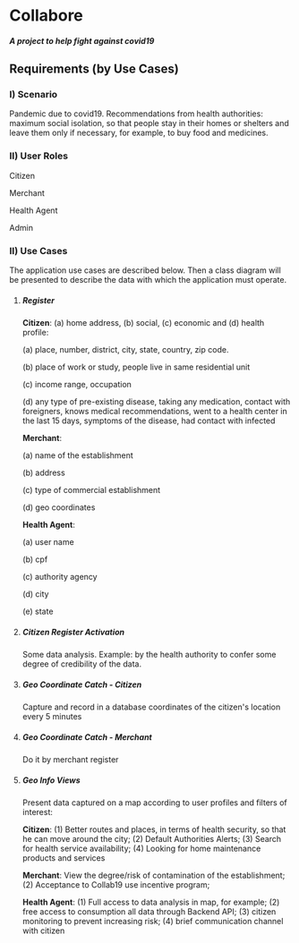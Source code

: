 # Collabore

##### A project to help fight against covid19



## Requirements (by Use Cases)



### I) Scenario

Pandemic due to covid19. Recommendations from health authorities: maximum social isolation, so that people stay in their homes or shelters and leave them only if necessary, for example, to buy food and medicines.



### II) User Roles

Citizen 

Merchant

Health Agent

Admin



### II) Use Cases

The application use cases are described below. Then a class diagram will be presented to describe the data with which the application must operate.



1. ##### Register

   **Citizen**: (a) home address, (b) social, (c) economic and (d) health profile:

   (a) place, number, district, city, state, country, zip code.

   (b) place of work or study, people live in same residential unit

   (c) income range, occupation

   (d) any type of pre-existing disease, taking any medication, contact with foreigners, knows medical recommendations, went to a health center in the last 15 days, symptoms of the disease, had contact with infected

   

   **Merchant**:

   (a) name of the establishment

   (b) address

   (c) type of commercial establishment

   (d) geo coordinates

   

   **Health Agent**: 

   (a) user name

   (b) cpf

   (c) authority agency

   (d) city

   (e) state

   

2. ##### Citizen Register Activation

   Some data analysis. Example: by the health authority to confer some degree of credibility of the data.

   

3. ##### Geo Coordinate Catch - Citizen

   Capture and record in a database coordinates of the citizen's location every 5 minutes
   
   
4. ##### Geo Coordinate Catch - Merchant

   Do it by merchant register

   

5. ##### Geo Info Views

   Present data captured on a map according to user profiles and filters of interest:

   **Citizen**: (1) Better routes and places, in terms of health security, so that he can move around the city; (2) Default Authorities Alerts; (3) Search for health service availability; (4) Looking for home maintenance products and services

   **Merchant**: View the degree/risk of contamination of the establishment; (2) Acceptance to Collab19 use incentive program;

   **Health Agent**: (1) Full access to data analysis in map, for example; (2) free access to consumption all data through Backend API; (3) citizen monitoring to prevent increasing risk; (4) brief communication channel with citizen

   

